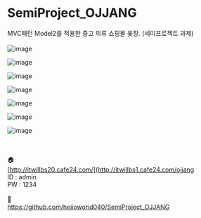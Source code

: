 # SemiProject_OJJANG
MVC패턴 Model2를 적용한 중고 의류 쇼핑몰 옺장. (세미프로젝트 과제)
<br><br>
![image](https://github.com/heiioworid040/SemiProject_OJJANG/assets/124132211/f3da8d46-157a-4de9-9103-46b97833951f)

![image](https://github.com/heiioworid040/SemiProject_OJJANG/assets/124132211/2bce28be-feb8-43c2-8227-f1d213c7e636)

![image](https://github.com/heiioworid040/SemiProject_OJJANG/assets/124132211/199efa72-ad8e-4424-8a1b-93767069e835)

![image](https://github.com/heiioworid040/SemiProject_OJJANG/assets/124132211/e22247cc-6db0-48a1-85d6-b35a70049424)

![image](https://github.com/heiioworid040/SemiProject_OJJANG/assets/124132211/cb0280ec-17f2-4789-bbca-2601a13f8131)

![image](https://github.com/heiioworid040/SemiProject_OJJANG/assets/124132211/3e724ae4-97a9-4869-8f9d-77d33a9101ef)

![image](https://github.com/heiioworid040/SemiProject_OJJANG/assets/124132211/a295e2bc-19f7-4b71-91db-719c4bf9b9ff)

<br><br>
🏠
<br>
[http://itwillbs20.cafe24.com/](http://itwillbs1.cafe24.com/ojjang
<br>
ID : admin
<br>
PW : 1234
<br><br>
🔗
<br>
https://github.com/heiioworid040/SemiProject_OJJANG
